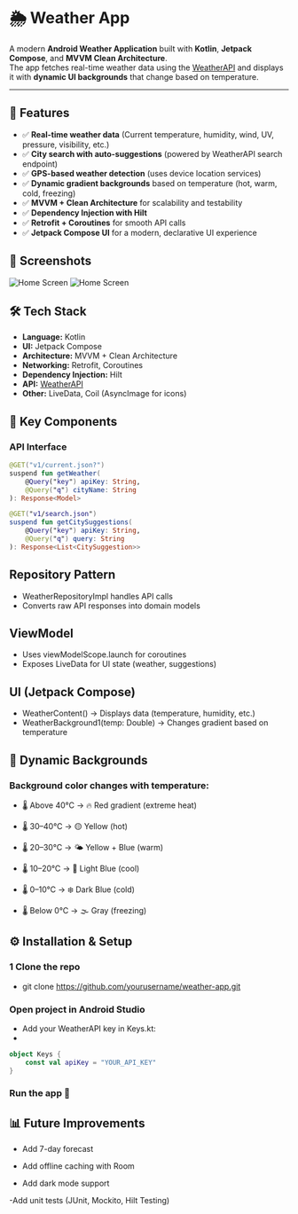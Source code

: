 # 🌦️ Weather App

A modern **Android Weather Application** built with **Kotlin**, **Jetpack Compose**, and **MVVM Clean Architecture**.  
The app fetches real-time weather data using the [WeatherAPI](https://www.weatherapi.com/) and displays it with **dynamic UI backgrounds** that change based on temperature.  

---

## 🚀 Features

- ✅ **Real-time weather data** (Current temperature, humidity, wind, UV, pressure, visibility, etc.)  
- ✅ **City search with auto-suggestions** (powered by WeatherAPI search endpoint)  
- ✅ **GPS-based weather detection** (uses device location services)  
- ✅ **Dynamic gradient backgrounds** based on temperature (hot, warm, cold, freezing)  
- ✅ **MVVM + Clean Architecture** for scalability and testability  
- ✅ **Dependency Injection with Hilt**  
- ✅ **Retrofit + Coroutines** for smooth API calls  
- ✅ **Jetpack Compose UI** for a modern, declarative UI experience  



## 📸 Screenshots

![Home Screen](https://raw.githubusercontent.com/MSshizan/Weather-App/7afa15c6a31481e12e6f9f0d6df733a89fd12c40/Screenshot%202025-09-15%20155750.png)
![Home Screen](https://github.com/MSshizan/Weather-App/blob/beb61f2b273004a096e9049d7782e3a57ea99631/Screenshot%202025-09-15%20155817.png)

## 🛠️ Tech Stack

- **Language:** Kotlin  
- **UI:** Jetpack Compose  
- **Architecture:** MVVM + Clean Architecture  
- **Networking:** Retrofit, Coroutines  
- **Dependency Injection:** Hilt  
- **API:** [WeatherAPI](https://www.weatherapi.com/)  
- **Other:** LiveData, Coil (AsyncImage for icons)


## 🔑 Key Components

### API Interface

```kotlin
@GET("v1/current.json?")
suspend fun getWeather(
    @Query("key") apiKey: String,
    @Query("q") cityName: String
): Response<Model>

@GET("v1/search.json")
suspend fun getCitySuggestions(
    @Query("key") apiKey: String,
    @Query("q") query: String
): Response<List<CitySuggestion>>

```
## Repository Pattern

- WeatherRepositoryImpl handles API calls
- Converts raw API responses into domain models

## ViewModel

- Uses viewModelScope.launch for coroutines
- Exposes LiveData for UI state (weather, suggestions)

## UI (Jetpack Compose)

- WeatherContent() → Displays data (temperature, humidity, etc.)
- WeatherBackground1(temp: Double) → Changes gradient based on temperature


## 🎨 Dynamic Backgrounds

### Background color changes with temperature:

- 🌡️ Above 40°C → 🔥 Red gradient (extreme heat)

- 🌡️ 30–40°C → 🟡 Yellow (hot)

- 🌡️ 20–30°C → 🌤️ Yellow + Blue (warm)

- 🌡️ 10–20°C → 🌊 Light Blue (cool)

- 🌡️ 0–10°C → ❄️ Dark Blue (cold)

- 🌡️ Below 0°C → 🌫️ Gray (freezing)

## ⚙️ Installation & Setup

### 1 Clone the repo

- git clone https://github.com/yourusername/weather-app.git

### Open project in Android Studio

- Add your WeatherAPI key in Keys.kt:
- 
```kotlin
object Keys {
    const val apiKey = "YOUR_API_KEY"
}
```

### Run the app 🚀

## 📊 Future Improvements

- Add 7-day forecast

- Add offline caching with Room

-  Add dark mode support

-Add unit tests (JUnit, Mockito, Hilt Testing)






